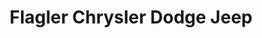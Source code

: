 ---
title: "Flagler Chrysler Dodge Jeep"
url: /palm-coast/flagler-chrysler-dodge-jeep/
shop: car
---